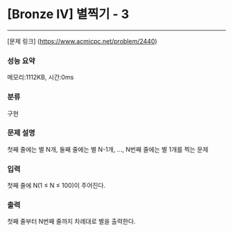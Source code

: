 # [Bronze IV] 별찍기 - 3
<hr>

[문제 링크] (https://www.acmicpc.net/problem/2440)

### 성능 요약

메모리:1112KB, 시간:0ms

### 분류

구현

### 문제 설명

첫째 줄에는 별 N개, 둘째 줄에는 별 N-1개, ..., N번째 줄에는 별 1개를 찍는 문제

### 입력

첫째 줄에 N(1 ≤ N ≤ 100)이 주어진다.

### 출력

첫째 줄부터 N번째 줄까지 차례대로 별을 출력한다.